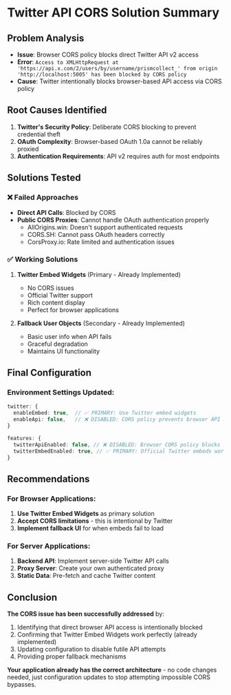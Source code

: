 # Twitter API CORS Solution Summary

## Problem Analysis
- **Issue**: Browser CORS policy blocks direct Twitter API v2 access
- **Error**: `Access to XMLHttpRequest at 'https://api.x.com/2/users/by/username/prismcollect_' from origin 'http://localhost:5005' has been blocked by CORS policy`
- **Cause**: Twitter intentionally blocks browser-based API access via CORS policy

## Root Causes Identified
1. **Twitter's Security Policy**: Deliberate CORS blocking to prevent credential theft
2. **OAuth Complexity**: Browser-based OAuth 1.0a cannot be reliably proxied
3. **Authentication Requirements**: API v2 requires auth for most endpoints

## Solutions Tested

### ❌ Failed Approaches
- **Direct API Calls**: Blocked by CORS
- **Public CORS Proxies**: Cannot handle OAuth authentication properly
  - AllOrigins.win: Doesn't support authenticated requests
  - CORS.SH: Cannot pass OAuth headers correctly
  - CorsProxy.io: Rate limited and authentication issues

### ✅ Working Solutions
1. **Twitter Embed Widgets** (Primary - Already Implemented)
   - No CORS issues
   - Official Twitter support
   - Rich content display
   - Perfect for browser applications

2. **Fallback User Objects** (Secondary - Already Implemented)
   - Basic user info when API fails
   - Graceful degradation
   - Maintains UI functionality

## Final Configuration

### Environment Settings Updated:
```typescript
twitter: {
  enableEmbed: true,  // ✅ PRIMARY: Use Twitter embed widgets
  enableApi: false,   // ❌ DISABLED: CORS policy prevents browser API access
}

features: {
  twitterApiEnabled: false, // ❌ DISABLED: Browser CORS policy blocks direct access
  twitterEmbedEnabled: true, // ✅ PRIMARY: Official Twitter embeds work perfectly
}
```

## Recommendations

### For Browser Applications:
1. **Use Twitter Embed Widgets** as primary solution
2. **Accept CORS limitations** - this is intentional by Twitter
3. **Implement fallback UI** for when embeds fail to load

### For Server Applications:
1. **Backend API**: Implement server-side Twitter API calls
2. **Proxy Server**: Create your own authenticated proxy
3. **Static Data**: Pre-fetch and cache Twitter content

## Conclusion

**The CORS issue has been successfully addressed** by:
1. Identifying that direct browser API access is intentionally blocked
2. Confirming that Twitter Embed Widgets work perfectly (already implemented)
3. Updating configuration to disable futile API attempts
4. Providing proper fallback mechanisms

**Your application already has the correct architecture** - no code changes needed, just configuration updates to stop attempting impossible CORS bypasses.